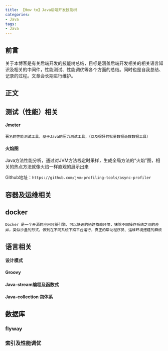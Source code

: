 ```yaml
---
title: 【How to】Java后端开发技能树
categories: 
- Java
tags:
- Java
---
```


## 前言

关于本博客是有关后端开发的技能树总结，目标是涵盖后端开发相关的相关语言知识及相关的中间件，性能测试、性能调优等各个方面的总结。同时也是自我总结、记录的过程。文章会长期进行维护。

## 正文

## 测试（性能）相关

#### Jmeter

```
著名的性能测试工具，基于Java的压力测试工具，（以及很好的批量数据造数数据工具）
```

#### 火焰图

Java方法性能分析，通过对JVM方法栈定时采样，生成全局方法的“火焰”图，相关的热点方法就像火焰一样直观的展示出来

Github地址：`https://github.com/jvm-profiling-tools/async-profiler`

## 容器及运维相关

## docker

```
Docker 是一个开源的应用容器引擎，可以快速的搭建依赖环境，抹除不同操作系统之间的差异，类似沙盒的形式，做到在不同系统下跨平台运行，真正的帮助程序员、运维环境搭建的麻烦
```

## 语言相关

#### 设计模式

#### Groovy

#### Java-stream编程及函数式

#### Java-collection 包体系

## 数据库

### flyway

### 索引及性能调优
